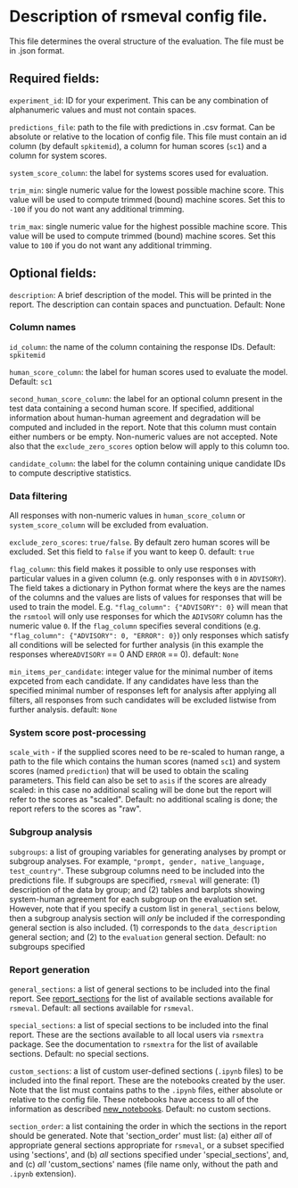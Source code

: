 # Description of rsmeval config file.

This file determines the overal structure of the evaluation.
The file must be in .json format. 

## Required fields:

`experiment_id`: ID for your experiment. This can be any combination of alphanumeric values and must not contain spaces.

`predictions_file`: path to the file with predictions in .csv format. Can be absolute or relative to the location of config file. This file must contain an id column (by default `spkitemid`), a column for human scores (`sc1`) and a column for system scores. 

`system_score_column`: the label for systems scores used for evaluation.

`trim_min`: single numeric value for the lowest possible machine score. This value will be used to compute trimmed (bound) machine scores. Set this to `-100` if you do not want any additional trimming.

`trim_max`: single numeric value for the highest possible machine score. This value will be used to compute trimmed (bound) machine scores. Set this value to `100` if you do not want any additional trimming. 


## Optional fields:

`description`: A brief description of the model. This will be printed in the report. The description can contain spaces and punctuation.
Default: None

### Column names

`id_column`: the name of the column containing the response IDs. 
Default: `spkitemid`

`human_score_column`: the label for human scores used to evaluate the model.
Default: `sc1`

`second_human_score_column`: the label for an optional column present in the test data containing a second human score. If specified, additional 
information about human-human agreement and degradation will be computed and
included in the report. Note that this column must contain either numbers or be empty. Non-numeric values are not accepted. Note also that the `exclude_zero_scores` option below will apply to this column too.

`candidate_column`: the label for the column containing unique candidate IDs to compute descriptive statistics.


### Data filtering

All responses with non-numeric values in `human_score_column` or `system_score_column` will be excluded from evaluation.

`exclude_zero_scores`: `true/false`. By default zero human scores will be excluded. Set this field to `false` if you want to keep 0.
default: `true`

`flag_column`: this field makes it possible to only use responses with particular values in a given column (e.g. only responses with `0` in `ADVISORY`). The field takes a dictionary in Python format where the keys are the names of the columns and the values are lists of values for responses that will be used to train the model. E.g. `"flag_column": {"ADVISORY": 0}` will mean that the `rsmtool` will only use responses for which the `ADIVSORY` column has the numeric value `0`. If the `flag_column` specifies several conditions (e.g. `"flag_column": {"ADVISORY": 0, "ERROR": 0}`) only responses which satisfy all conditions will be selected for further analysis  (in this example the responses where`ADVISORY` == 0 AND `ERROR` == 0).
default: `None`

`min_items_per_candidate`: integer value for the minimal number of items expceted from each candidate. If any candidates have less than the specified minimal number of responses left for analysis after applying all filters, all responses from such candidates will be excluded listwise from further analysis. 
default: `None` 



### System score post-processing

`scale_with` - if the supplied scores need to be re-scaled to human range, a path to the file which contains the human scores (named `sc1`) and system scores (named `prediction`) that will be used to obtain the scaling parameters. This field can also be set to `asis` if the scores are already scaled: in this case no additional scaling will be done but the report will refer to the scores as "scaled".
Default: no additional scaling is done; the report refers to the scores as "raw".

### Subgroup analysis

`subgroups`: a list of grouping variables for generating analyses by prompt or subgroup analyses. For example, `"prompt, gender, native_language, test_country"`. These subgroup columns need to be included into the predictions file. If subgroups are specified, `rsmeval` will generate: (1) description of the data by group; and (2) tables and barplots showing system-human agreement for each subgroup on the evaluation set. However, note that if you specify a custom list in `general_sections` below, then a subgroup analysis section will *only* be included if the corresponding general section is also included. (1) corresponds to the `data_description` general section;  and (2) to the `evaluation` general section.
Default: no subgroups specified

### Report generation

`general_sections`: a list of general sections to be included into the final report. 
See [report_sections](doc/report_sections.md) for the list of available sections available for `rsmeval`.
Default: all sections available for `rsmeval`.

`special_sections`: a list of special sections to be included into the final report. These are the sections available to all local users via `rsmextra` package. See the documentation to `rsmextra` for the list of available sections.
Default: no special sections.

`custom_sections`: a list of custom user-defined sections (`.ipynb` files) to be included into the final report. These are the notebooks created by the user. Note that the list must contains paths to the `.ipynb` files, either absolute or relative to the config file. These notebooks have access to all of the information as described [new_notebooks](new_notebooks.md).
Default: no custom sections. 

`section_order`: a list containing the order in which the sections in the report should be generated. Note that 'section_order' must list: (a) either *all* of appropriate general sections appropriate for `rsmeval`, or a subset specified using 'sections', and (b) *all* sections specified under 'special_sections', and, and (c) *all* 'custom_sections' names (file name only, without the path and `.ipynb` extension).
